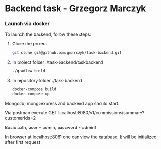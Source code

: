 # Backend task - Grzegorz Marczyk


### Launch via docker

To launch the backend, follow these steps:

1. Clone the project
   ```sh
   git clone git@github.com:gmarczyk/task-backend.git
   ```
2. In project folder ./task-backend/taskbackend
   ```sh
   ./gradlew build
   ```
3. In repository folder ./task-backend
   ```sh
   docker-compose build
   docker-compose up
   ```
   
 Mongodb, mongoexpress and backend app should start.
 
Via postman execute
GET localhost:8080/v1/commissions/summary?customerIds=2

Basic auth, user = admin, password = admin1

In browser at localhost:8081 one can view the database. It will be initialized after first request
